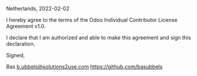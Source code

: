 Netherlands, 2022-02-02

I hereby agree to the terms of the Odoo Individual Contributor License
Agreement v1.0.

I declare that I am authorized and able to make this agreement and sign this
declaration.

Signed,

Bas b.ubbels@solutions2use.com https://github.com/basubbels
